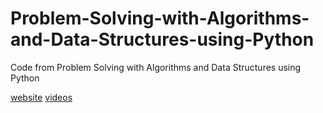 # Problem-Solving-with-Algorithms-and-Data-Structures-using-Python
Code from Problem Solving with Algorithms and Data Structures using Python

[website](https://interactivepython.org/runestone/static/pythonds/index.html)
[videos](https://teklern.blogspot.com/p/blog-page.html)
